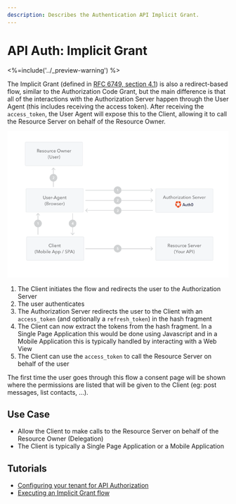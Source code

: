 ```yaml
---
description: Describes the Authentication API Implicit Grant.
---
```


# API Auth: Implicit Grant
<%=include('../_preview-warning') %>

The Implicit Grant (defined in [RFC 6749, section 4.1](https://tools.ietf.org/html/rfc6749#section-4.2)) is also a redirect-based flow, similar to the Authorization Code Grant, but the main difference is that all of the interactions with the Authorization Server happen through the User Agent (this includes receiving the access token). After receiving the `access_token`, the User Agent will expose this to the Client, allowing it to call the Resource Server on behalf of the Resource Owner.

![](/media/articles/api-auth/implicit-grant.png)

 1. The Client initiates the flow and redirects the user to the Authorization Server
 2. The user authenticates
 3. The Authorization Server redirects the user to the Client with an `access_token` (and optionally a `refresh_token`) in the hash fragment
 4. The Client can now extract the tokens from the hash fragment. In a Single Page Application this would be done using Javascript and in a Mobile Application this is typically handled by interacting with a Web View
 5. The Client can use the `access_token` to call the Resource Server on behalf of the user

The first time the user goes through this flow a consent page will be shown where the permissions are listed that will be given to the Client (eg: post messages, list contacts, ...).

## Use Case

- Allow the Client to make calls to the Resource Server on behalf of the Resource Owner (Delegation)
- The Client is typically a Single Page Application or a Mobile Application

## Tutorials

 - [Configuring your tenant for API Authorization](/api-auth/tutorials/configuring-tenant-for-api-auth)
 - [Executing an Implicit Grant flow](/api-auth/tutorials/implicit-grant)
